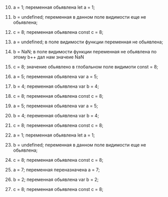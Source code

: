 10. a = 1; переменная обьявлена let a = 1;
11. b = undefined; переменная в данном поле видимости еще не обьявлена;
12. c = 8; переменная обьявлена const c = 8;
         
1. a = undefined; в поле видимости функции переменная не обьявлена;
2. b = NaN; в поле видимости функции переменная не обьявлена по этому b++ дал нам значеие NaN
3. c = 8; значение обьявлено в глобальном поле видимоти const = 8;

4. a = 5; переменная обьявлена var a = 5;
5. b = 4; переменная обьявлена var b = 4;
6. c = 8; переменная обьявлена const c = 8;

7. a = 5; переменная обьявлена var a = 5;
8. b = 4; переменная обьявлена var b = 4;
9. c = 8; переменная обьявлена const c = 8;

13. a = 1; переменная обьявлена let a = 1;
14. b = undefined; переменная в данном поле видимости еще не обьявлена;
15. c = 8; переменная обьявлена const c = 8;

16. a = 7; переменная переназначена a = 7;
17. b = 2; переменная обьявлена var b = 2;
18. c = 8; переменная обьявлена const c = 8;

